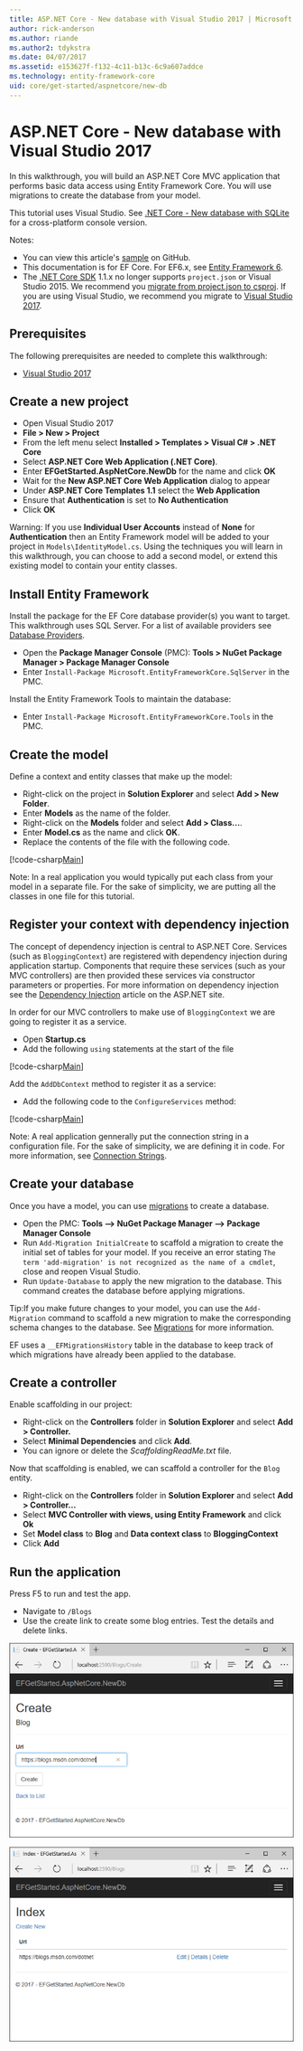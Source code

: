 ```yaml
---
title: ASP.NET Core - New database with Visual Studio 2017 | Microsoft Docs
author: rick-anderson
ms.author: riande
ms.author2: tdykstra
ms.date: 04/07/2017
ms.assetid: e153627f-f132-4c11-b13c-6c9a607addce
ms.technology: entity-framework-core
uid: core/get-started/aspnetcore/new-db
---
```


# ASP.NET Core - New database with Visual Studio 2017

In this walkthrough, you will build an ASP.NET Core MVC application that performs basic data access using Entity Framework Core. You will use migrations to create the database from your model.

This tutorial uses Visual Studio. See [.NET Core - New database with SQLite](xref:core/get-started/netcore/new-db-sqlite) for a cross-platform  console version.

Notes: 
- You can view this article's [sample](https://github.com/aspnet/EntityFramework.Docs/tree/master/samples/core/GetStarted/AspNetCore/EFGetStarted.AspNetCore.NewDb) on GitHub.
- This documentation is for EF Core. For EF6.x, see [Entity Framework 6](../../../ef6/index.md).
- The [.NET Core SDK](https://www.microsoft.com/net/download/core) 1.1.x no longer supports `project.json` or Visual Studio 2015. We recommend you [migrate from project.json to csproj](https://docs.microsoft.com/dotnet/articles/core/migration/). If you are using Visual Studio, we recommend you migrate to [Visual Studio 2017](https://www.visualstudio.com/downloads/).

## Prerequisites

The following prerequisites are needed to complete this walkthrough:
* [Visual Studio 2017](https://www.visualstudio.com/downloads/)

## Create a new project

* Open Visual Studio 2017
* **File > New > Project**
* From the left menu select **Installed > Templates > Visual C# > .NET Core**
* Select **ASP.NET Core Web Application (.NET Core)**.
* Enter **EFGetStarted.AspNetCore.NewDb** for the name and click **OK**
* Wait for the **New ASP.NET Core Web Application** dialog to appear
* Under **ASP.NET Core Templates 1.1** select the **Web Application**
* Ensure that **Authentication** is set to **No Authentication**
* Click **OK**

Warning: If you use **Individual User Accounts** instead of **None** for **Authentication** then an Entity Framework model will be added to your project in `Models\IdentityModel.cs`. Using the techniques you will learn in this walkthrough, you can choose to add a second model, or extend this existing model to contain your entity classes.

## Install Entity Framework

Install the package for the EF Core database provider(s) you want to target. This walkthrough uses SQL Server. For a list of available providers see [Database Providers](../../providers/index.md).

* Open the **Package Manager Console** (PMC):
  **Tools > NuGet Package Manager > Package Manager Console**
* Enter `Install-Package Microsoft.EntityFrameworkCore.SqlServer` in the PMC.

Install the Entity Framework Tools to maintain the database:

* Enter `Install-Package Microsoft.EntityFrameworkCore.Tools` in the PMC.

## Create the model

Define a context and entity classes that make up the model:

* Right-click on the project in **Solution Explorer** and select **Add > New Folder**.
* Enter **Models** as the name of the folder.
* Right-click on the **Models** folder and select **Add > Class...**.
* Enter **Model.cs** as the name and click **OK**.
* Replace the contents of the file with the following code.

[!code-csharp[Main](../../../../samples/core/GetStarted/AspNetCore/EFGetStarted.AspNetCore.NewDb/Models/Model.cs)]

Note: In a real application you would typically put each class from your model in a separate file. For the sake of simplicity, we are putting all the classes in one file for this tutorial.

## Register your context with dependency injection

The concept of dependency injection is central to ASP.NET Core. Services (such as `BloggingContext`) are registered with dependency injection during application startup. Components that require these services (such as your MVC controllers) are then provided these services via constructor parameters or properties. For more information on dependency injection see the [Dependency Injection](http://docs.asp.net/en/latest/fundamentals/dependency-injection.html) article on the ASP.NET site.

In order for our MVC controllers to make use of `BloggingContext` we are going to register it as a service.

* Open **Startup.cs**
* Add the following `using` statements at the start of the file

[!code-csharp[Main](../../../../samples/core/GetStarted/AspNetCore/EFGetStarted.AspNetCore.NewDb/Startup.cs#AddedUsings)]

Add the `AddDbContext` method to register it as a service:
* Add the following code to the `ConfigureServices` method:

[!code-csharp[Main](../../../../samples/core/GetStarted/AspNetCore/EFGetStarted.AspNetCore.NewDb/Startup.cs?name=ConfigureServices&highlight=7-8)]

Note: A real application gennerally put the connection string in a configuration file. For the sake of simplicity, we are defining it in code. For more information, see [Connection Strings](../../miscellaneous/connection-strings.md).

## Create your database

Once you have a model, you can use [migrations](https://docs.microsoft.com/aspnet/core/data/ef-mvc/migrations#introduction-to-migrations) to create a database.

* Open the PMC:
  **Tools –> NuGet Package Manager –> Package Manager Console**
* Run `Add-Migration InitialCreate` to scaffold a migration to create the initial set of tables for your model. If you receive an error stating `The term 'add-migration' is not recognized as the name of a cmdlet`, close and reopen Visual Studio.
* Run `Update-Database` to apply the new migration to the database. This command creates the database before applying migrations. 

Tip:If you make future changes to your model, you can use the `Add-Migration` command to scaffold a new migration to make the corresponding schema changes to the database. See [Migrations](https://docs.microsoft.com/aspnet/core/data/ef-mvc/migrations#introduction-to-migrations) for more information.

EF uses a `__EFMigrationsHistory` table in the database to keep track of which migrations have already been applied to the database.

## Create a controller

Enable scaffolding in our project:

* Right-click on the **Controllers** folder in **Solution Explorer** and select **Add > Controller.**
* Select **Minimal Dependencies** and click **Add**.
* You can ignore or delete the *ScaffoldingReadMe.txt* file.

Now that scaffolding is enabled, we can scaffold a controller for the `Blog` entity.

* Right-click on the **Controllers** folder in **Solution Explorer** and select **Add > Controller...**
* Select **MVC Controller with views, using Entity Framework** and click **Ok**
* Set **Model class** to **Blog** and **Data context class** to **BloggingContext**
* Click **Add**


## Run the application

Press F5 to run and test the app. 

* Navigate to `/Blogs`
* Use the create link to create some blog entries. Test the details and delete links.

![image](_static/create.png)

![image](_static/index-new-db.png)
